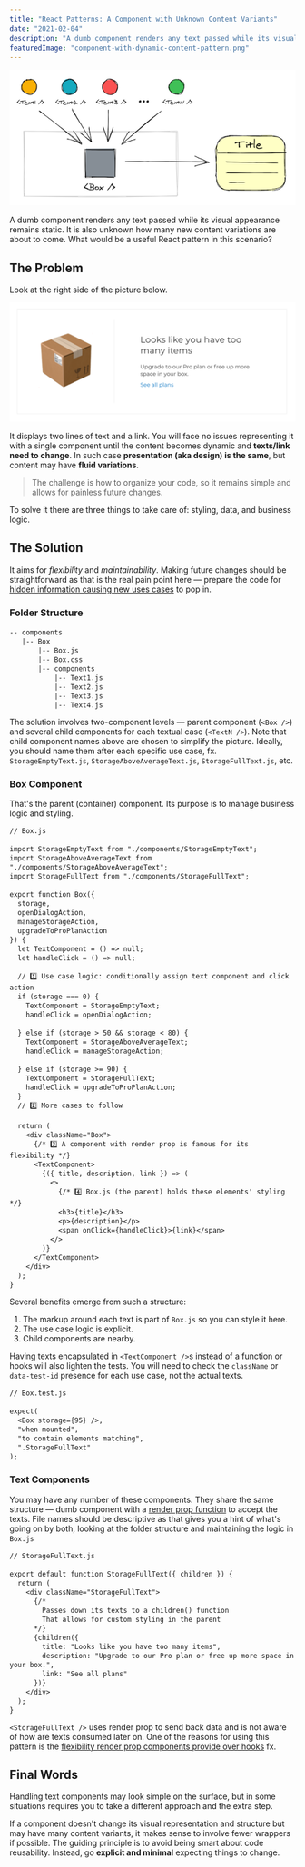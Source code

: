```yaml
---
title: "React Patterns: A Component with Unknown Content Variants"
date: "2021-02-04"
description: "A dumb component renders any text passed while its visual appearance remains static. It is also unknown how many new content variations are about to come. What would be a useful React pattern in this scenario?"
featuredImage: "component-with-dynamic-content-pattern.png"
---
```

<p>
  <img alt="Component with Unknown Content Variants" src="component-with-dynamic-content-pattern.png" />
</p>

A dumb component renders any text passed while its visual appearance remains static. It is also unknown how many new content variations are about to come. What would be a useful React pattern in this scenario?

## The Problem
Look at the right side of the picture below.

<p>
  <img alt="Dumb and Smart React components" src="dumb-vs-smart-component.png" />
</p>

It displays two lines of text and a link. You will face no issues representing it with a single component until the content becomes dynamic and **texts/link need to change**. In such case **presentation (aka design) is the same**, but content may have **fluid variations**.

>The challenge is how to organize your code, so it remains simple and allows for painless future changes.

To solve it there are three things to take care of: styling, data, and business logic.

## The Solution
It aims for _flexibility_ and _maintainability_. Making future changes should be straightforward as that is the real pain point here — prepare the code for [hidden information causing new uses cases](/the-emerging-ship#incomplete-requirements) to pop in.

### Folder Structure

```python{10,11}
-- components
   |-- Box
       |-- Box.js
       |-- Box.css
       |-- components
           |-- Text1.js
           |-- Text2.js
           |-- Text3.js
           |-- Text4.js

```
The solution involves two-component levels — parent component (`<Box />`) and several child components for each textual case (`<TextN />`). Note that child component names above are chosen to simplify the picture. Ideally, you should name them after each specific use case, fx. `StorageEmptyText.js`, `StorageAboveAverageText.js`, `StorageFullText.js`, etc.

### Box Component
That's the parent (container) component. Its purpose is to manage business logic and styling.

```jsx{13,14,18,19,34}
// Box.js

import StorageEmptyText from "./components/StorageEmptyText";
import StorageAboveAverageText from "./components/StorageAboveAverageText";
import StorageFullText from "./components/StorageFullText";

export function Box({
  storage,
  openDialogAction,
  manageStorageAction,
  upgradeToProPlanAction
}) {
  let TextComponent = () => null;
  let handleClick = () => null;

  // 1️⃣ Use case logic: conditionally assign text component and click action
  if (storage === 0) {
    TextComponent = StorageEmptyText;
    handleClick = openDialogAction;

  } else if (storage > 50 && storage < 80) {
    TextComponent = StorageAboveAverageText;
    handleClick = manageStorageAction;

  } else if (storage >= 90) {
    TextComponent = StorageFullText;
    handleClick = upgradeToProPlanAction;
  }
  // 2️⃣ More cases to follow

  return (
    <div className="Box">
      {/* 3️⃣ A component with render prop is famous for its flexibility */}
      <TextComponent>
        {({ title, description, link }) => (
          <>
            {/* 4️⃣ Box.js (the parent) holds these elements' styling */}
            <h3>{title}</h3>
            <p>{description}</p>
            <span onClick={handleClick}>{link}</span>
          </>
        )}
      </TextComponent>
    </div>
  );
}
```

Several benefits emerge from such a structure:
  1. The markup around each text is part of `Box.js` so you can style it here.
  2. The use case logic is explicit.
  3. Child components are nearby.

Having texts encapsulated in `<TextComponent />`s instead of a function or hooks will also lighten the tests. You will need to check the `className` or `data-test-id` presence for each use case, not the actual texts.

```jsx{7}
// Box.test.js

expect(
  <Box storage={95} />,
  "when mounted",
  "to contain elements matching",
  ".StorageFullText"
);
```

### Text Components
You may have any number of these components. They share the same structure — dumb component with a [render prop function](https://reactjs.org/docs/render-props.html#gatsby-focus-wrapper) to accept the texts. File names should be descriptive as that gives you a hint of what's going on by both, looking at the folder structure and maintaining the logic in `Box.js`

```jsx{10}
// StorageFullText.js

export default function StorageFullText({ children }) {
  return (
    <div className="StorageFullText">
      {/*
        Passes down its texts to a children() function
        That allows for custom styling in the parent
      */}
      {children({
        title: "Looks like you have too many items",
        description: "Upgrade to our Pro plan or free up more space in your box.",
        link: "See all plans"
      })}
    </div>
  );
}
```

`<StorageFullText />` uses render prop to send back data and is not aware of how are texts consumed later on. One of the reasons for using this pattern is the [flexibility render prop components provide over hooks](/render-props-vs-hooks/#re-render-only-what-is-relevant) fx.

## Final Words
Handling text components may look simple on the surface, but in some situations requires you to take a different approach and the extra step.

If a component doesn't change its visual representation and structure but may have many content variants, it makes sense to involve fewer wrappers if possible. The guiding principle is to avoid being smart about code reusability. Instead, go **explicit and minimal** expecting things to change.

